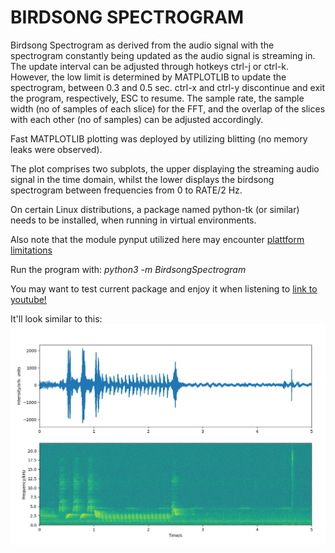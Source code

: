 # BIRDSONG SPECTROGRAM

Birdsong Spectrogram as derived from the audio signal with the spectrogram 
constantly being updated as the audio signal is streaming in. The update interval
can be adjusted through hotkeys ctrl-j or ctrl-k. However, the low limit
is determined by MATPLOTLIB to update the spectrogram,
between 0.3 and 0.5 sec. ctrl-x and ctrl-y discontinue and exit the program,
respectively, ESC to resume. The sample rate, the sample width
(no of samples of each slice) for the FFT, and the overlap of the slices
with each other (no of samples) can be adjusted accordingly.

Fast MATPLOTLIB plotting was deployed by utilizing blitting (no memory leaks
were observed).

The plot comprises two subplots, the upper displaying the streaming
audio signal in the time domain, whilst the lower displays the birdsong 
spectrogram between frequencies from 0 to RATE/2 Hz.

On certain Linux distributions, a package named python-tk (or similar) needs 
to be installed, when running in virtual environments.

Also note that the module pynput utilized here 
may encounter 
[plattform limitations](https://pynput.readthedocs.io/en/latest/limitations.html#)

Run the program with: <em>python3 -m BirdsongSpectrogram</em>

You may want to test current package and enjoy it when listening to 
[link to youtube!](https://www.youtube.com/watch?v=NK2_bcQcoD4)

It'll look similar to this:
![image info](./pictures/BirdsongSpectrogram.png)
